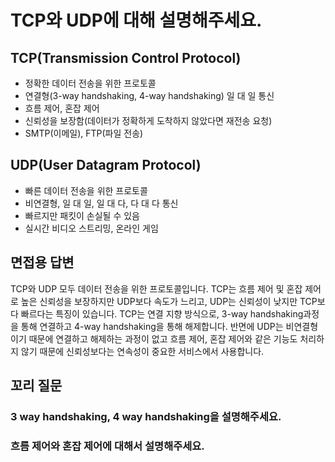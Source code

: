 # TCP와 UDP에 대해 설명해주세요.
## TCP(Transmission Control Protocol)
- 정확한 데이터 전송을 위한 프로토콜
- 연결형(3-way handshaking, 4-way handshaking) 일 대 일 통신
- 흐름 제어, 혼잡 제어
- 신뢰성을 보장함(데이터가 정확하게 도착하지 않았다면 재전송 요청)
- SMTP(이메일), FTP(파일 전송)

## UDP(User Datagram Protocol)
- 빠른 데이터 전송을 위한 프로토콜
- 비연결형, 일 대 일, 일 대 다, 다 대 다 통신
- 빠르지만 패킷이 손실될 수 있음
- 실시간 비디오 스트리밍, 온라인 게임


## 면접용 답변
TCP와 UDP 모두 데이터 전송을 위한 프로토콜입니다. TCP는 흐름 제어 및 혼잡 제어로 높은 신뢰성을 보장하지만 UDP보다 속도가 느리고, UDP는 신뢰성이 낮지만 TCP보다 빠르다는 특징이 있습니다. TCP는 연결 지향 방식으로, 3-way handshaking과정을 통해 연결하고 4-way handshaking을 통해 해제합니다. 반면에 UDP는 비연결형이기 때문에 연결하고 해제하는 과정이 없고 흐름 제어, 혼잡 제어와 같은 기능도 처리하지 않기 때문에 신뢰성보다는 연속성이 중요한 서비스에서 사용합니다.

## 꼬리 질문
### 3 way handshaking, 4 way handshaking을 설명해주세요.

### 흐름 제어와 혼잡 제어에 대해서 설명해주세요.